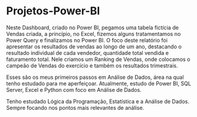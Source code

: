 # Projetos-Power-BI
 
Neste Dashboard, criado no Power BI, pegamos uma tabela fictícia de Vendas criada, a princípio, no Excel, fizemos alguns tratamentamos no Power Query e finalizamos no Power BI.
O foco deste relatório foi apresentar os resultados de vendas ao longo de um ano, destacando o resultado individual de cada vendedor, quantidade total vendida e faturamento total.
Nele criamos um Ranking de Vendas, onde colocamos o campeão de Vendas do exercício e também os resultados trimestrais.

Esses são os meus primeiros passos em Análise de Dados, área na qual tenho estudado para me aperfeiçoar. 
Atualmente, estudo de Power BI, SQL Server, Excel e Python com foco em Análise de Dados.

Tenho estudado Lógica da Programação, Estatística e a Análise de Dados. Sempre focando nos pontos mais relevantes de análise.



